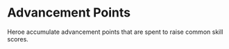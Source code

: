 # Advancement Points

Heroe accumulate advancement points that are spent to raise common skill scores.
